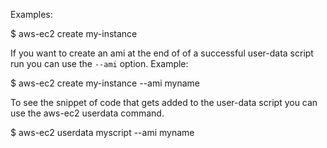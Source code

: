 Examples:

$ aws-ec2 create my-instance

If you want to create an ami at the end of of a successful user-data script run you can use the `--ami` option. Example:

$ aws-ec2 create my-instance --ami myname

To see the snippet of code that gets added to the user-data script you can use the aws-ec2 userdata command.

$ aws-ec2 userdata myscript --ami myname
